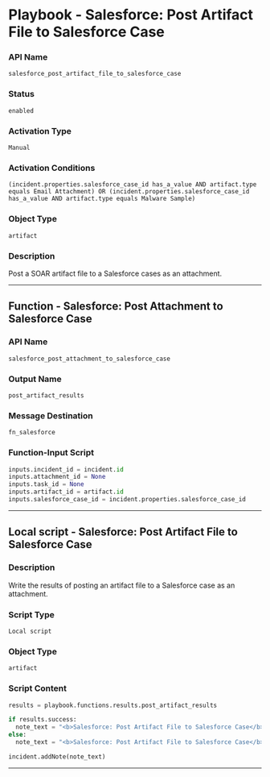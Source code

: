 <!--
    DO NOT MANUALLY EDIT THIS FILE
    THIS FILE IS AUTOMATICALLY GENERATED WITH resilient-sdk codegen
    Generated with resilient-sdk v51.0.0.1.486
-->

# Playbook - Salesforce: Post Artifact File to Salesforce Case

### API Name
`salesforce_post_artifact_file_to_salesforce_case`

### Status
`enabled`

### Activation Type
`Manual`

### Activation Conditions
`(incident.properties.salesforce_case_id has_a_value AND artifact.type equals Email Attachment) OR (incident.properties.salesforce_case_id has_a_value AND artifact.type equals Malware Sample)`

### Object Type
`artifact`

### Description
Post a SOAR artifact file to a Salesforce cases as an attachment.


---
## Function - Salesforce: Post Attachment to Salesforce Case

### API Name
`salesforce_post_attachment_to_salesforce_case`

### Output Name
`post_artifact_results`

### Message Destination
`fn_salesforce`

### Function-Input Script
```python
inputs.incident_id = incident.id
inputs.attachment_id = None
inputs.task_id = None
inputs.artifact_id = artifact.id
inputs.salesforce_case_id = incident.properties.salesforce_case_id
```

---

## Local script - Salesforce: Post Artifact File to Salesforce Case

### Description
Write the results of posting an artifact file to a Salesforce case as an attachment.

### Script Type
`Local script`

### Object Type
`artifact`

### Script Content
```python
results = playbook.functions.results.post_artifact_results

if results.success:
  note_text = "<b>Salesforce: Post Artifact File to Salesforce Case</b> post attachment to case:<br>{}".format(results.content.salesforce_attachment)
else:
  note_text = "<b>Salesforce: Post Artifact File to Salesforce Case</b> was NOT successful."

incident.addNote(note_text)
```

---

